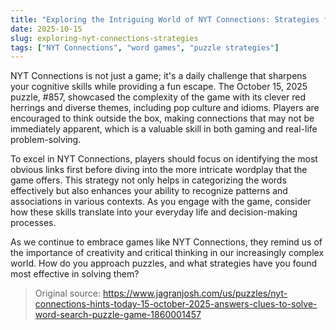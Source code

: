 ```yaml
---
title: "Exploring the Intriguing World of NYT Connections: Strategies for Success"
date: 2025-10-15
slug: exploring-nyt-connections-strategies
tags: ["NYT Connections", "word games", "puzzle strategies"]
---
```


NYT Connections is not just a game; it's a daily challenge that sharpens your cognitive skills while providing a fun escape. The October 15, 2025 puzzle, #857, showcased the complexity of the game with its clever red herrings and diverse themes, including pop culture and idioms. Players are encouraged to think outside the box, making connections that may not be immediately apparent, which is a valuable skill in both gaming and real-life problem-solving.

To excel in NYT Connections, players should focus on identifying the most obvious links first before diving into the more intricate wordplay that the game offers. This strategy not only helps in categorizing the words effectively but also enhances your ability to recognize patterns and associations in various contexts. As you engage with the game, consider how these skills translate into your everyday life and decision-making processes.

As we continue to embrace games like NYT Connections, they remind us of the importance of creativity and critical thinking in our increasingly complex world. How do you approach puzzles, and what strategies have you found most effective in solving them?
> Original source: https://www.jagranjosh.com/us/puzzles/nyt-connections-hints-today-15-october-2025-answers-clues-to-solve-word-search-puzzle-game-1860001457
